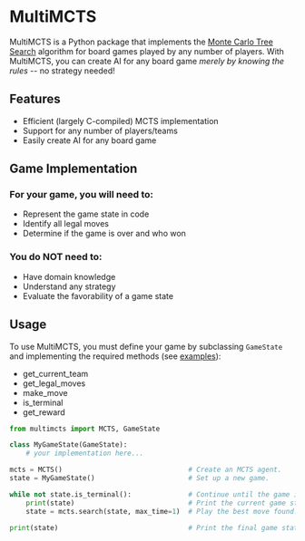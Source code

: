 # MultiMCTS

MultiMCTS is a Python package that implements the [Monte Carlo Tree Search](https://wikipedia.org/wiki/Monte_Carlo_tree_search) algorithm for board games played by any number of players. With MultiMCTS, you can create AI for any board game *merely by knowing the rules* -- no strategy needed!

## Features

- Efficient (largely C-compiled) MCTS implementation
- Support for any number of players/teams
- Easily create AI for any board game

## Game Implementation

### For your game, you will need to:
- Represent the game state in code
- Identify all legal moves
- Determine if the game is over and who won

### You do NOT need to:
- Have domain knowledge
- Understand any strategy
- Evaluate the favorability of a game state

## Usage

To use MultiMCTS, you must define your game by subclassing `GameState` and implementing the required methods (see [examples](https://github.com/taylorvance/multimcts/blob/main/examples/README.md)):
- get_current_team
- get_legal_moves
- make_move
- is_terminal
- get_reward

```python
from multimcts import MCTS, GameState

class MyGameState(GameState):
    # your implementation here...

mcts = MCTS()                               # Create an MCTS agent.
state = MyGameState()                       # Set up a new game.

while not state.is_terminal():              # Continue until the game is over.
    print(state)                            # Print the current game state (implementing GameState.__repr__ might be helpful).
    state = mcts.search(state, max_time=1)  # Play the best move found.

print(state)                                # Print the final game state.
```
